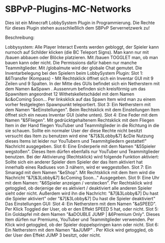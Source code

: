 SBPvP-Plugins-MC-Networks
=========================

Dies ist ein Minecraft LobbySystem Plugin in Programmierung.
Die Rechte für dieses Plugin stehen ausschließlich dem SBPvP Servernetzwerk zu!

Beschreibung:


 Lobbysystem: Alle Player Interact Events werden gebloggt, der Spieler kann nurnoch auf Schilder klicken (die BC Teleport Signs). Man kann nur mit /bauen abbauen oder Blöcke platzieren. Mit /bauen TOGGLET man, ob man bauen kann oder nicht. Die Permissions dafür haben nur manche Teammitglieder. Mit /globalmute wird der globale Chat gemutet. Die Inventarbelegung bei den Spielern beim LobbySystem Plugin: Slot 1: &6Transfer (Kompass) - Mit Rechtsklick öffnet sich ein Inventar GUI mit 9 Zeilen und 9 Spalten. In der Mitte des GUIs befindet sich ein Netherstern mit dem Namen &aSpawn . Aussenrum befinden sich kreisförmig um das Spawnitem angeordnet 12 Withetskelletschädel mit dem Namen &c&oComing Soon... Per linksklick auf das Spawn Item wird man zu einem vorher festgelegten Spawnpunkt teleportiert. Slot 3: Ein Netherstern mit dem Namen "&eEinstellungen". Beim Rechtsklick mit dem Einstellungen Item öffnet sich ein neues Inventar GUI (siehe unten). Slot 4: Eine Feder mit dem Namen "&5Fliegen". Mit gedrücktgehaltenem Rechtsklick mit dem Fliegen Item in der Hand fliegen YouTuber und Teammitglieder in die Richtung in die sie schauen. Sollte ein normaler User der diese Rechte nicht besitzt versucht das Item zu benutzen wird eine "&7[&3Lobby&7] &cDie Nutzung dieses Items ist leider nur YouTubern und Teammitgliedern gestattet!" Nachricht ausgegeben. Slot 6: Eine Enderperle mit dem Namen "&5Spieler wegstoßen". Dieses Item dürfen ebenfalls nur YouTuber und Teammitglieder benutzen. Bei der Aktivierung (Rechtsklick) wird folgende Funktion aktiviert: Sollte sich ein anderer Spieler dem Spieler der das Item aktiviert hat innerhalb eines Radiuses von 3 nähern, wird er weggestoßen. Slot 7: Ein Smaragd mit dem Namen "&eShop". Mit Rechtsklick mit dem Item wird die Nachricht "&7[&3Lobby&7] &cComing Soon..." Ausgegeben. Slot 9: Eine Uhr mit dem Namen: "&6Spieler anzeigen / verstecken". Per Rechtsklick wird getoggled, ob derjenige der es aktiviert / deaktiviert alle anderen Spieler sieht oder nicht. Außerdem wird ihn die Nachricht: "&7[&3Lobby&7] Du hast die Spieler aktiviert" oder "&7[&3Lobby&7] Du hast die Spieler deaktiviert" Das Einstellungen GUI: Slot 4: Ein Netherstern mit dem Namen "&aSPEED". Per Klick Toggled der User, ob er den Effekt SPEED 5 hat, oder nicht. Slot 5: Ein Goldapfel mit dem Namen "&aDOUBLE JUMP | &6Premium Only". Dieses Item dürfen nur Premiums, YouTuber und Teammitglieder verwenden. Per Klick wird getoggled, ob der Spieler doppelspringen kann oder nicht. Slot 6: Ein Netherstern mit dem Namen "&aJUMP" . Per Klick wird getoggled, ob der User den Effekt JUMP 3 besitzt, oder nicht.
